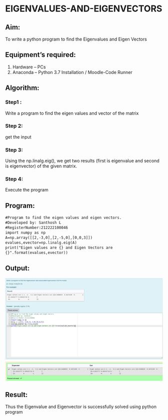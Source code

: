 # EIGENVALUES-AND-EIGENVECTORS
## Aim:
To write a python program to find the Eigenvalues and Eigen Vectors
## Equipment’s required:
1. 	Hardware – PCs
2. 	Anaconda – Python 3.7 Installation / Moodle-Code Runner
## Algorithm:
### Step1 : 
Write a program to find the eigen values and vector of the matrix
### Step 2: 
get the input
### Step 3: 
Using the np.linalg.eig(),  we get two results (first is eigenvalue and second is eigenvector) of the given matrix.
### Step 4: 
Execute the program
## Program:
```
#Program to find the eigen values and eigen vectors.
#Developed by: Santhosh L
#RegisterNumber:212222100046
import numpy as np
A=np.array([[2,-3,0],[2,-5,0],[0,0,3]])
evalues,evector=np.linalg.eig(A)
print("Eigen values are {} and Eigen Vectors are {}".format(evalues,evector))
```
## Output:
![EIGENVALUES-AND-EIGENVECTORS](exp4.png)
## Result:
Thus the Eigenvalue and Eigenvector is successfully solved using python program

